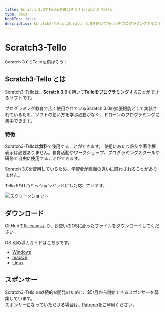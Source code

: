 ```yaml
---
title: Scratch 3.0でTelloを飛ばそう！Scratch3-Tello
type: docs
bookToc: false
description: Scratch3-TelloはScratch 3.0を用いてTelloをプログラミングすることができるソフトです。
---
```


# Scratch3-Tello
Scratch 3.0でTelloを飛ばそう！

## Scratch3-Tello とは
Scratch3-Telloは、**Scratch 3.0**を用いて**Telloをプログラミング**することができるソフトです。

プログラミング教育で広く使用されているScratch 3.0の拡張機能として実装されているため、ソフトの使い方を学ぶ必要がなく、ドローンのプログラミングに集中できます。

### 特徴
Scratch3-Telloは**無料**で使用することができます。
使用にあたり許諾や著作権表示は必要ありません。教育活動やワークショップ、プログラミングスクールや研修で自由に使用することができます。

Scratch 3.0を使用しているため、学習者が画面の違いに惑わされることがありません。

Tello EDU のミッションパッドにも対応しています。

![スクリーンショット](/images/intro_ja.png)

## ダウンロード
GitHubの[Releases](https://github.com/kebhr/scratch3-tello/releases)より、お使いのOSに合ったファイルをダウンロードしてください。  

OS 別の導入ガイドはこちらです。
- [Windows](docs/getting-started/windows)
- [macOS](docs/getting-started/macos)
- [Linux](docs/getting-started/linux)

## スポンサー
Scratch3-Tello の継続的な開発のために、$5/月から開始できるスポンサーを募集しています。  
スポンサーになっていただける場合は、[Patreon](https://www.patreon.com/scratch3_tello?utm_medium=clipboard_copy&utm_source=copyLink&utm_campaign=creatorshare_creator)をご利用ください。